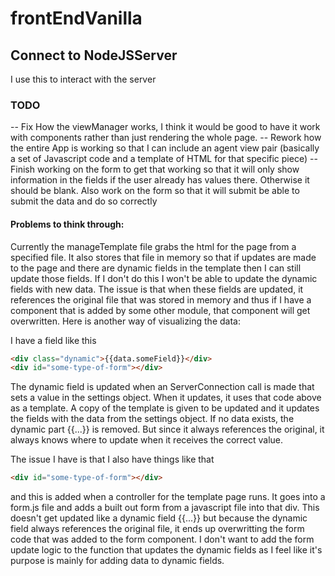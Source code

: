 # frontEndVanilla

## Connect to NodeJSServer

I use this to interact with the server


### TODO
 -- Fix How the viewManager works, I think it would be good to have it work with components rather than just rendering the whole page.
 -- Rework how the entire App is working so that I can include an agent view pair (basically a set of Javascript code and a template of HTML for that specific piece)
 -- Finish working on the form to get that working so that it will only show information in the fields if the user already has values there. Otherwise it should be blank. Also work on the form so that it will submit be able to submit the data and do so correctly

#### Problems to think through:
Currently the manageTemplate file grabs the html for the page from a specified file. It also stores that file in memory so that if updates are made to the page and there are dynamic fields in the template then I can still update those fields. If I don't do this I won't be able to update the dynamic fields with new data. The issue is that when these fields are updated, it references the original file that was stored in memory and thus if I have a component that is added by some other module, that component will get overwritten. Here is another way of visualizing the data:


I have a field like this

```html
<div class="dynamic">{{data.someField}}</div>
<div id="some-type-of-form"></div>
```
The dynamic field is updated when an ServerConnection call is made that sets a value in the settings object. When it updates, it uses that code above as a template. A copy of the template is given to be updated and it updates the fields with the data from the settings object. If no data exists, the dynamic part {{...}} is removed. But since it always references the original, it always knows where to update when it receives the correct value.

The issue I have is that I also have things like that 
```html 
<div id="some-type-of-form"></div>
```
and this is added when a controller for the template page runs. It goes into a form.js file and adds a built out form from a javascript file into that div. This doesn't get updated like a dynamic field {{...}} but because the dynamic field always references the original file, it ends up overwritting the form code that was added to the form component.
I don't want to add the form update logic to the function that updates the dynamic fields as I feel like it's purpose is mainly for adding data to dynamic fields.
<!-- 
One thought for what I could do is add a property to components such that when the template file is grabbed it will add those to a list that upda -->